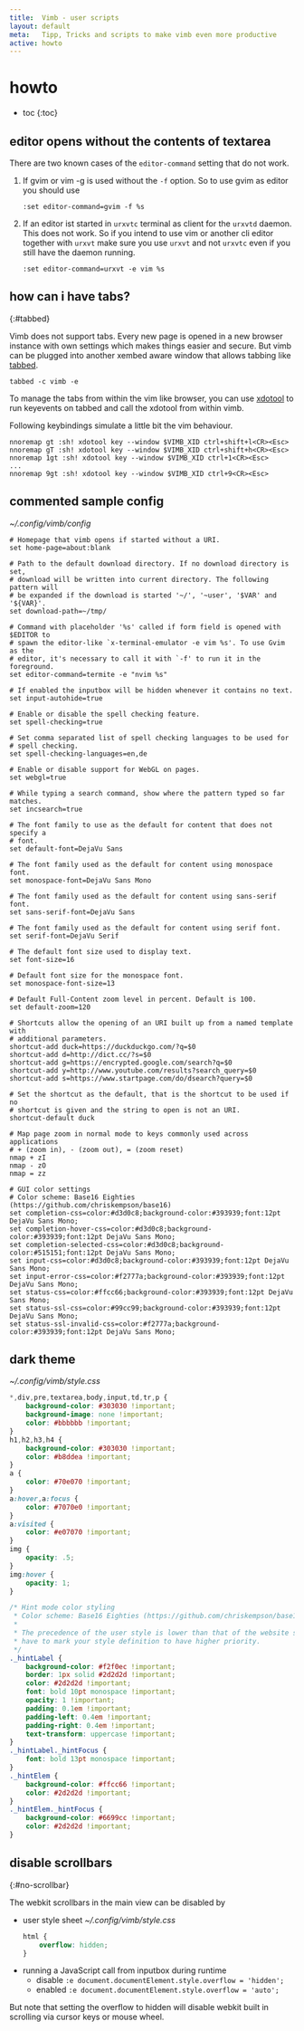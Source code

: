 ```yaml
---
title:  Vimb - user scripts
layout: default
meta:   Tipp, Tricks and scripts to make vimb even more productive
active: howto
---
```


# howto

* toc
{:toc}

## editor opens without the contents of textarea

There are two known cases of the `editor-command` setting that do not work.

1. If gvim or vim -g is used without the `-f` option. So to use gvim as editor
   you should use

       :set editor-command=gvim -f %s

2. If an editor ist started in `urxvtc` terminal as client for the `urxvtd`
   daemon. This does not work. So if you intend to use vim or another cli
   editor together with `urxvt` make sure you use `urxvt` and not `urxvtc`
   even if you still have the daemon running.

       :set editor-command=urxvt -e vim %s

## how can i have tabs?
{:#tabbed}

Vimb does not support tabs. Every new page is opened in a new browser instance
with own settings which makes things easier and secure. But vimb can be
plugged into another xembed aware window that allows tabbing like [tabbed][].

    tabbed -c vimb -e

To manage the tabs from within the vim like browser, you can use [xdotool][]
to run keyevents on tabbed and call the xdotool from within vimb.

Following keybindings simulate a little bit the vim behaviour.

    nnoremap gt :sh! xdotool key --window $VIMB_XID ctrl+shift+l<CR><Esc>
    nnoremap gT :sh! xdotool key --window $VIMB_XID ctrl+shift+h<CR><Esc>
    nnoremap 1gt :sh! xdotool key --window $VIMB_XID ctrl+1<CR><Esc>
    ...
    nnoremap 9gt :sh! xdotool key --window $VIMB_XID ctrl+9<CR><Esc>


## commented sample config

_~/.config/vimb/config_

```
# Homepage that vimb opens if started without a URI.
set home-page=about:blank

# Path to the default download directory. If no download directory is set,
# download will be written into current directory. The following pattern will
# be expanded if the download is started '~/', '~user', '$VAR' and '${VAR}'.
set download-path=~/tmp/

# Command with placeholder '%s' called if form field is opened with $EDITOR to
# spawn the editor-like `x-terminal-emulator -e vim %s'. To use Gvim as the
# editor, it's necessary to call it with `-f' to run it in the foreground.
set editor-command=termite -e "nvim %s"

# If enabled the inputbox will be hidden whenever it contains no text.
set input-autohide=true

# Enable or disable the spell checking feature.
set spell-checking=true

# Set comma separated list of spell checking languages to be used for
# spell checking.
set spell-checking-languages=en,de

# Enable or disable support for WebGL on pages.
set webgl=true

# While typing a search command, show where the pattern typed so far matches.
set incsearch=true

# The font family to use as the default for content that does not specify a
# font.
set default-font=DejaVu Sans

# The font family used as the default for content using monospace font.
set monospace-font=DejaVu Sans Mono

# The font family used as the default for content using sans-serif font.
set sans-serif-font=DejaVu Sans

# The font family used as the default for content using serif font.
set serif-font=DejaVu Serif

# The default font size used to display text.
set font-size=16

# Default font size for the monospace font.
set monospace-font-size=13

# Default Full-Content zoom level in percent. Default is 100.
set default-zoom=120

# Shortcuts allow the opening of an URI built up from a named template with
# additional parameters.
shortcut-add duck=https://duckduckgo.com/?q=$0
shortcut-add d=http://dict.cc/?s=$0
shortcut-add g=https://encrypted.google.com/search?q=$0
shortcut-add y=http://www.youtube.com/results?search_query=$0
shortcut-add s=https://www.startpage.com/do/dsearch?query=$0

# Set the shortcut as the default, that is the shortcut to be used if no
# shortcut is given and the string to open is not an URI.
shortcut-default duck

# Map page zoom in normal mode to keys commonly used across applications
# + (zoom in), - (zoom out), = (zoom reset)
nmap + zI
nmap - zO
nmap = zz

# GUI color settings
# Color scheme: Base16 Eighties (https://github.com/chriskempson/base16)
set completion-css=color:#d3d0c8;background-color:#393939;font:12pt DejaVu Sans Mono;
set completion-hover-css=color:#d3d0c8;background-color:#393939;font:12pt DejaVu Sans Mono;
set completion-selected-css=color:#d3d0c8;background-color:#515151;font:12pt DejaVu Sans Mono;
set input-css=color:#d3d0c8;background-color:#393939;font:12pt DejaVu Sans Mono;
set input-error-css=color:#f2777a;background-color:#393939;font:12pt DejaVu Sans Mono;
set status-css=color:#ffcc66;background-color:#393939;font:12pt DejaVu Sans Mono;
set status-ssl-css=color:#99cc99;background-color:#393939;font:12pt DejaVu Sans Mono;
set status-ssl-invalid-css=color:#f2777a;background-color:#393939;font:12pt DejaVu Sans Mono;
```

## dark theme

_~/.config/vimb/style.css_

```css
*,div,pre,textarea,body,input,td,tr,p {
    background-color: #303030 !important;
    background-image: none !important;
    color: #bbbbbb !important;
}
h1,h2,h3,h4 {
    background-color: #303030 !important;
    color: #b8ddea !important;
}
a {
    color: #70e070 !important;
}
a:hover,a:focus {
    color: #7070e0 !important;
}
a:visited {
    color: #e07070 !important;
}
img {
    opacity: .5;
}
img:hover {
    opacity: 1;
}

/* Hint mode color styling
 * Color scheme: Base16 Eighties (https://github.com/chriskempson/base16)
 *
 * The precedence of the user style is lower than that of the website so you
 * have to mark your style definition to have higher priority.
 */
._hintLabel {
    background-color: #f2f0ec !important;
    border: 1px solid #2d2d2d !important;
    color: #2d2d2d !important;
    font: bold 10pt monospace !important;
    opacity: 1 !important;
    padding: 0.1em !important;
    padding-left: 0.4em !important;
    padding-right: 0.4em !important;
    text-transform: uppercase !important;
}
._hintLabel._hintFocus {
    font: bold 13pt monospace !important;
}
._hintElem {
    background-color: #ffcc66 !important;
    color: #2d2d2d !important;
}
._hintElem._hintFocus {
    background-color: #6699cc !important;
    color: #2d2d2d !important;
}
```

## disable scrollbars
{:#no-scrollbar}

The webkit scrollbars in the main view can be disabled by

- user style sheet _~/.config/vimb/style.css_
  ```css
  html {
      overflow: hidden;
  }
  ```
- running a JavaScript call from inputbox during runtime
  - disable `:e document.documentElement.style.overflow = 'hidden';`
  - enabled `:e document.documentElement.style.overflow = 'auto';`

But note that setting the overflow to hidden will disable webkit built in
scrolling via cursor keys or mouse wheel.

[jsqsa]:    http://mdn.beonex.com/en/DOM/document.querySelectorAll.html
[tabbed]:   http://tools.suckless.org/tabbed/
[xdotool]:  http://www.semicomplete.com/projects/xdotool/
